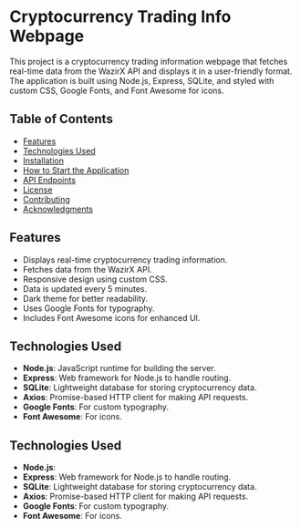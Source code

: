 # Cryptocurrency Trading Info Webpage

This project is a cryptocurrency trading information webpage that fetches real-time data from the WazirX API and displays it in a user-friendly format. The application is built using Node.js, Express, SQLite, and styled with custom CSS, Google Fonts, and Font Awesome for icons.

## Table of Contents

- [Features](#features)
- [Technologies Used](#technologies-used)
- [Installation](#installation)
- [How to Start the Application](#how-to-start-the-application)
- [API Endpoints](#api-endpoints)
- [License](#license)
- [Contributing](#contributing)
- [Acknowledgments](#acknowledgments)

## Features

- Displays real-time cryptocurrency trading information.
- Fetches data from the WazirX API.
- Responsive design using custom CSS.
- Data is updated every 5 minutes.
- Dark theme for better readability.
- Uses Google Fonts for typography.
- Includes Font Awesome icons for enhanced UI.

## Technologies Used

- **Node.js**: JavaScript runtime for building the server.
- **Express**: Web framework for Node.js to handle routing.
- **SQLite**: Lightweight database for storing cryptocurrency data.
- **Axios**: Promise-based HTTP client for making API requests.
- **Google Fonts**: For custom typography.
- **Font Awesome**: For icons.

## Technologies Used

- **Node.js**:
- **Express**: Web framework for Node.js to handle routing.
- **SQLite**: Lightweight database for storing cryptocurrency data.
- **Axios**: Promise-based HTTP client for making API requests.
- **Google Fonts**: For custom typography.
- **Font Awesome**: For icons.


